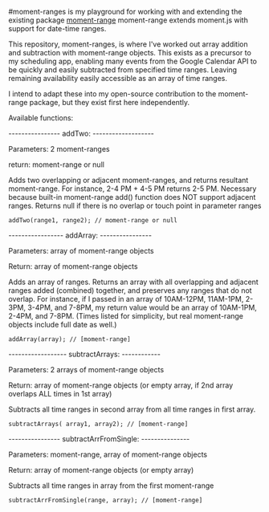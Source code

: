 #moment-ranges is my playground for working with and extending the existing package [moment-range](https://github.com/rotaready/moment-range)
moment-range extends moment.js with support for date-time ranges.

This repository, moment-ranges, is where I've worked out array addition and subtraction with moment-range objects. This exists as a precursor to my scheduling app, enabling many events from the Google Calendar API to be quickly and easily subtracted from specified time ranges. Leaving remaining availability easily accessible as an array of time ranges.

I intend to adapt these into my open-source contribution to the moment-range package, but they exist first here independently.



Available functions:


---------------- addTwo: -------------------

Parameters: 2 moment-ranges

return: moment-range or null

Adds two overlapping or adjacent moment-ranges, and returns resultant moment-range. For instance, 2-4 PM + 4-5 PM returns 2-5 PM. Necessary because built-in moment-range add() function does NOT support adjacent ranges. Returns null if there is no overlap or touch point in parameter ranges

```
addTwo(range1, range2); // moment-range or null
```


----------------- addArray: ----------------

Parameters: array of moment-range objects

Return: array of moment-range objects

Adds an array of ranges. Returns an array with all overlapping and adjacent ranges added (combined) together, and preserves any ranges that do not overlap.
For instance, if I passed in an array of 10AM-12PM, 11AM-1PM, 2-3PM, 3-4PM, and 7-8PM, my return value would be an array of 10AM-1PM, 2-4PM, and 7-8PM.
(Times listed for simplicity, but real moment-range objects include full date as well.)

```
addArray(array); // [moment-range]
```


------------------ subtractArrays: ------------

Parameters: 2 arrays of moment-range objects

Return: array of moment-range objects (or empty array, if 2nd array overlaps ALL times in 1st array)

Subtracts all time ranges in second array from all time ranges in first array.

```
subtractArrays( array1, array2); // [moment-range]
```


---------------- subtractArrFromSingle: ---------------

Parameters: moment-range, array of moment-range objects

Return: array of moment-range objects (or empty array)

Subtracts all time ranges in array from the first moment-range

```
subtractArrFromSingle(range, array); // [moment-range]
```